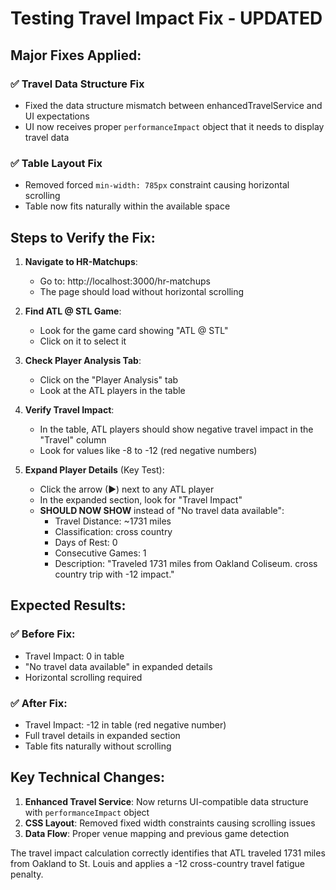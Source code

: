 # Testing Travel Impact Fix - UPDATED

## Major Fixes Applied:

### ✅ **Travel Data Structure Fix**
- Fixed the data structure mismatch between enhancedTravelService and UI expectations
- UI now receives proper `performanceImpact` object that it needs to display travel data

### ✅ **Table Layout Fix**  
- Removed forced `min-width: 785px` constraint causing horizontal scrolling
- Table now fits naturally within the available space

## Steps to Verify the Fix:

1. **Navigate to HR-Matchups**:
   - Go to: http://localhost:3000/hr-matchups
   - The page should load without horizontal scrolling

2. **Find ATL @ STL Game**:
   - Look for the game card showing "ATL @ STL"
   - Click on it to select it

3. **Check Player Analysis Tab**:
   - Click on the "Player Analysis" tab
   - Look at the ATL players in the table

4. **Verify Travel Impact**:
   - In the table, ATL players should show negative travel impact in the "Travel" column
   - Look for values like -8 to -12 (red negative numbers)

5. **Expand Player Details** (Key Test):
   - Click the arrow (▶) next to any ATL player
   - In the expanded section, look for "Travel Impact"
   - **SHOULD NOW SHOW** instead of "No travel data available":
     - Travel Distance: ~1731 miles
     - Classification: cross country
     - Days of Rest: 0
     - Consecutive Games: 1
     - Description: "Traveled 1731 miles from Oakland Coliseum. cross country trip with -12 impact."

## Expected Results:

### ✅ Before Fix:
- Travel Impact: 0 in table
- "No travel data available" in expanded details
- Horizontal scrolling required

### ✅ After Fix:
- Travel Impact: -12 in table (red negative number)
- Full travel details in expanded section
- Table fits naturally without scrolling

## Key Technical Changes:

1. **Enhanced Travel Service**: Now returns UI-compatible data structure with `performanceImpact` object
2. **CSS Layout**: Removed fixed width constraints causing scrolling issues
3. **Data Flow**: Proper venue mapping and previous game detection

The travel impact calculation correctly identifies that ATL traveled 1731 miles from Oakland to St. Louis and applies a -12 cross-country travel fatigue penalty.
